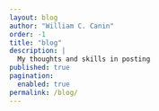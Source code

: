 ```yaml
---
layout: blog
author: "William C. Canin"
order: -1
title: "blog"
description: |
  My thoughts and skills in posting
published: true
pagination:
  enabled: true
permalink: /blog/
---
```


<!-- There is no need to put anything here -->
